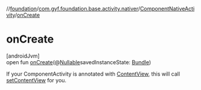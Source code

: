//[foundation](../../../index.md)/[com.gyf.foundation.base.activity.nativer](../index.md)/[ComponentNativeActivity](index.md)/[onCreate](on-create.md)

# onCreate

[androidJvm]\
open fun [onCreate](on-create.md)(@[Nullable](https://developer.android.com/reference/kotlin/androidx/annotation/Nullable.html)savedInstanceState: [Bundle](https://developer.android.com/reference/kotlin/android/os/Bundle.html))

 If your ComponentActivity is annotated with [ContentView](https://developer.android.com/reference/kotlin/androidx/annotation/ContentView.html), this will call [setContentView](set-content-view.md) for you.